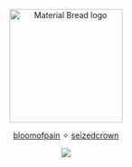 <p align="center">
    <img width="200" src="https://file.garden/ZlS7CzBYblwbIgQe/clancychibi.png" alt="Material Bread logo">
    <p align="center"> <a href="https://github.com/bloomofpain">bloomofpain</a> ✧ <a href="https://github.com/seizedcrown">seizedcrown</a></a></p>
</p>
<p align=center> <img src=https://komarev.com/ghpvc/?username=villicrow&color=e52024&style=flat-square&label=🎸>
